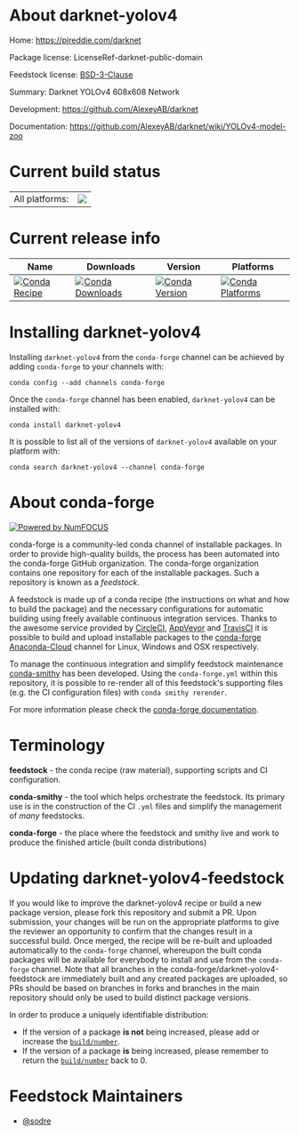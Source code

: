About darknet-yolov4
====================

Home: https://pjreddie.com/darknet

Package license: LicenseRef-darknet-public-domain

Feedstock license: [BSD-3-Clause](https://github.com/conda-forge/darknet-yolov4-feedstock/blob/master/LICENSE.txt)

Summary: Darknet YOLOv4 608x608 Network

Development: https://github.com/AlexeyAB/darknet

Documentation: https://github.com/AlexeyAB/darknet/wiki/YOLOv4-model-zoo

Current build status
====================


<table><tr><td>All platforms:</td>
    <td>
      <a href="https://dev.azure.com/conda-forge/feedstock-builds/_build/latest?definitionId=&branchName=master">
        <img src="https://dev.azure.com/conda-forge/feedstock-builds/_apis/build/status/darknet-yolov4-feedstock?branchName=master">
      </a>
    </td>
  </tr>
</table>

Current release info
====================

| Name | Downloads | Version | Platforms |
| --- | --- | --- | --- |
| [![Conda Recipe](https://img.shields.io/badge/recipe-darknet--yolov4-green.svg)](https://anaconda.org/conda-forge/darknet-yolov4) | [![Conda Downloads](https://img.shields.io/conda/dn/conda-forge/darknet-yolov4.svg)](https://anaconda.org/conda-forge/darknet-yolov4) | [![Conda Version](https://img.shields.io/conda/vn/conda-forge/darknet-yolov4.svg)](https://anaconda.org/conda-forge/darknet-yolov4) | [![Conda Platforms](https://img.shields.io/conda/pn/conda-forge/darknet-yolov4.svg)](https://anaconda.org/conda-forge/darknet-yolov4) |

Installing darknet-yolov4
=========================

Installing `darknet-yolov4` from the `conda-forge` channel can be achieved by adding `conda-forge` to your channels with:

```
conda config --add channels conda-forge
```

Once the `conda-forge` channel has been enabled, `darknet-yolov4` can be installed with:

```
conda install darknet-yolov4
```

It is possible to list all of the versions of `darknet-yolov4` available on your platform with:

```
conda search darknet-yolov4 --channel conda-forge
```


About conda-forge
=================

[![Powered by NumFOCUS](https://img.shields.io/badge/powered%20by-NumFOCUS-orange.svg?style=flat&colorA=E1523D&colorB=007D8A)](http://numfocus.org)

conda-forge is a community-led conda channel of installable packages.
In order to provide high-quality builds, the process has been automated into the
conda-forge GitHub organization. The conda-forge organization contains one repository
for each of the installable packages. Such a repository is known as a *feedstock*.

A feedstock is made up of a conda recipe (the instructions on what and how to build
the package) and the necessary configurations for automatic building using freely
available continuous integration services. Thanks to the awesome service provided by
[CircleCI](https://circleci.com/), [AppVeyor](https://www.appveyor.com/)
and [TravisCI](https://travis-ci.com/) it is possible to build and upload installable
packages to the [conda-forge](https://anaconda.org/conda-forge)
[Anaconda-Cloud](https://anaconda.org/) channel for Linux, Windows and OSX respectively.

To manage the continuous integration and simplify feedstock maintenance
[conda-smithy](https://github.com/conda-forge/conda-smithy) has been developed.
Using the ``conda-forge.yml`` within this repository, it is possible to re-render all of
this feedstock's supporting files (e.g. the CI configuration files) with ``conda smithy rerender``.

For more information please check the [conda-forge documentation](https://conda-forge.org/docs/).

Terminology
===========

**feedstock** - the conda recipe (raw material), supporting scripts and CI configuration.

**conda-smithy** - the tool which helps orchestrate the feedstock.
                   Its primary use is in the construction of the CI ``.yml`` files
                   and simplify the management of *many* feedstocks.

**conda-forge** - the place where the feedstock and smithy live and work to
                  produce the finished article (built conda distributions)


Updating darknet-yolov4-feedstock
=================================

If you would like to improve the darknet-yolov4 recipe or build a new
package version, please fork this repository and submit a PR. Upon submission,
your changes will be run on the appropriate platforms to give the reviewer an
opportunity to confirm that the changes result in a successful build. Once
merged, the recipe will be re-built and uploaded automatically to the
`conda-forge` channel, whereupon the built conda packages will be available for
everybody to install and use from the `conda-forge` channel.
Note that all branches in the conda-forge/darknet-yolov4-feedstock are
immediately built and any created packages are uploaded, so PRs should be based
on branches in forks and branches in the main repository should only be used to
build distinct package versions.

In order to produce a uniquely identifiable distribution:
 * If the version of a package **is not** being increased, please add or increase
   the [``build/number``](https://conda.io/docs/user-guide/tasks/build-packages/define-metadata.html#build-number-and-string).
 * If the version of a package **is** being increased, please remember to return
   the [``build/number``](https://conda.io/docs/user-guide/tasks/build-packages/define-metadata.html#build-number-and-string)
   back to 0.

Feedstock Maintainers
=====================

* [@sodre](https://github.com/sodre/)

